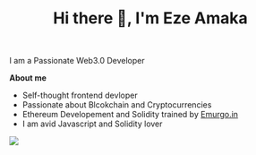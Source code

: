 <h1 align="center">Hi there 👋, I'm Eze Amaka</h1>
<br />

<p>I am a Passionate Web3.0 Developer</p>

**About me**
- Self-thought frontend devloper
- Passionate about Blcokchain and Cryptocurrencies
- Ethereum Developement and Solidity trained by [Emurgo.in](https://emurgo.in)
- I am avid Javascript and Solidity lover

<img 
   src="https://github-readme-stats.vercel.app/api?username=ezeamaka2&show_icons=true&theme=tokyonight" 
/>

